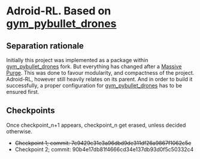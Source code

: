 # Adroid-RL. Based on [gym_pybullet_drones](https://github.com/utiasDSL/gym-pybullet-drones)

## Separation rationale
Initially this project was implemented as a package within [gym_pybullet_drones](https://github.com/utiasDSL/gym-pybullet-drones) fork.
But everything has changed after a [Massive Purge](https://github.com/hidal00p/adroid-rl/commit/4477392deea42d55b5a0100d870de7dcc4d41a8d). This was done to favour modularity, and compactness of the project.
Adroid-RL, however still heavily relates on its parent. And in order to build it successfully, a proper configuration for [gym_pybullet_drones](https://github.com/utiasDSL/gym-pybullet-drones) has to be ensured first.

## Checkpoints
Once checkpoint_n+1 appears, checkpoint_n get erased, unless decided otherwise.

- ~~Checkpoint 1; commit: 7e9429c31e3a96dbd9de311df26a9867f1062c5e~~
- Checkpoint 2; commit: 90b4e17db81f4666cd34e137db93d0f5c50332c4